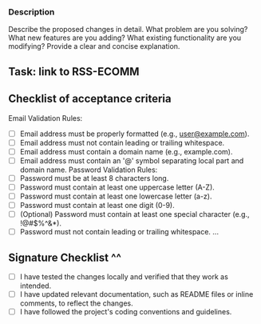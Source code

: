### Description

Describe the proposed changes in detail. What problem are you solving? What new features are you adding? What existing functionality are you modifying? Provide a clear and concise explanation.

## Task: link to RSS-ECOMM

## Checklist of acceptance criteria

Email Validation Rules:

- [ ] Email address must be properly formatted (e.g., user@example.com).
- [ ] Email address must not contain leading or trailing whitespace.
- [ ] Email address must contain a domain name (e.g., example.com).
- [ ] Email address must contain an '@' symbol separating local part and domain name.
      Password Validation Rules:
- [ ] Password must be at least 8 characters long.
- [ ] Password must contain at least one uppercase letter (A-Z).
- [ ] Password must contain at least one lowercase letter (a-z).
- [ ] Password must contain at least one digit (0-9).
- [ ] (Optional) Password must contain at least one special character (e.g., !@#$%^&\*).
- [ ] Password must not contain leading or trailing whitespace.
      ...

## Signature Checklist ^^

- [ ] I have tested the changes locally and verified that they work as intended.
- [ ] I have updated relevant documentation, such as README files or inline comments, to reflect the changes.
- [ ] I have followed the project's coding conventions and guidelines.
